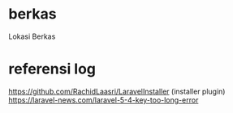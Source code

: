 # berkas
Lokasi Berkas

# referensi log
https://github.com/RachidLaasri/LaravelInstaller (installer plugin)
https://laravel-news.com/laravel-5-4-key-too-long-error